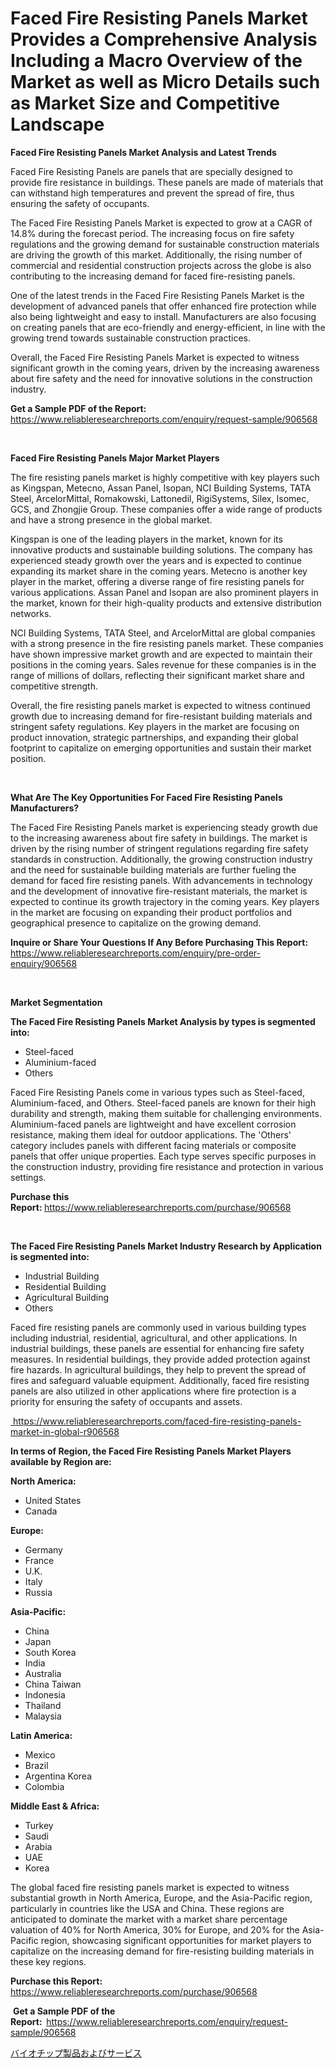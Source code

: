 <p><h1>Faced Fire Resisting Panels Market Provides a Comprehensive Analysis Including a Macro Overview of the Market as well as Micro Details such as Market Size and Competitive Landscape</h1></p><p><strong>Faced Fire Resisting Panels Market Analysis and Latest Trends</strong></p>
<p><p>Faced Fire Resisting Panels are panels that are specially designed to provide fire resistance in buildings. These panels are made of materials that can withstand high temperatures and prevent the spread of fire, thus ensuring the safety of occupants.</p><p>The Faced Fire Resisting Panels Market is expected to grow at a CAGR of 14.8% during the forecast period. The increasing focus on fire safety regulations and the growing demand for sustainable construction materials are driving the growth of this market. Additionally, the rising number of commercial and residential construction projects across the globe is also contributing to the increasing demand for faced fire-resisting panels.</p><p>One of the latest trends in the Faced Fire Resisting Panels Market is the development of advanced panels that offer enhanced fire protection while also being lightweight and easy to install. Manufacturers are also focusing on creating panels that are eco-friendly and energy-efficient, in line with the growing trend towards sustainable construction practices.</p><p>Overall, the Faced Fire Resisting Panels Market is expected to witness significant growth in the coming years, driven by the increasing awareness about fire safety and the need for innovative solutions in the construction industry.</p></p>
<p><strong>Get a Sample PDF of the Report:&nbsp;</strong> <a href="https://www.reliableresearchreports.com/enquiry/request-sample/906568">https://www.reliableresearchreports.com/enquiry/request-sample/906568</a></p>
<p>&nbsp;</p>
<p><strong>Faced Fire Resisting Panels Major Market Players</strong></p>
<p><p>The fire resisting panels market is highly competitive with key players such as Kingspan, Metecno, Assan Panel, Isopan, NCI Building Systems, TATA Steel, ArcelorMittal, Romakowski, Lattonedil, RigiSystems, Silex, Isomec, GCS, and Zhongjie Group. These companies offer a wide range of products and have a strong presence in the global market.</p><p>Kingspan is one of the leading players in the market, known for its innovative products and sustainable building solutions. The company has experienced steady growth over the years and is expected to continue expanding its market share in the coming years. Metecno is another key player in the market, offering a diverse range of fire resisting panels for various applications. Assan Panel and Isopan are also prominent players in the market, known for their high-quality products and extensive distribution networks.</p><p>NCI Building Systems, TATA Steel, and ArcelorMittal are global companies with a strong presence in the fire resisting panels market. These companies have shown impressive market growth and are expected to maintain their positions in the coming years. Sales revenue for these companies is in the range of millions of dollars, reflecting their significant market share and competitive strength.</p><p>Overall, the fire resisting panels market is expected to witness continued growth due to increasing demand for fire-resistant building materials and stringent safety regulations. Key players in the market are focusing on product innovation, strategic partnerships, and expanding their global footprint to capitalize on emerging opportunities and sustain their market position.</p></p>
<p>&nbsp;</p>
<p><strong>What Are The Key Opportunities For Faced Fire Resisting Panels Manufacturers?</strong></p>
<p><p>The Faced Fire Resisting Panels market is experiencing steady growth due to the increasing awareness about fire safety in buildings. The market is driven by the rising number of stringent regulations regarding fire safety standards in construction. Additionally, the growing construction industry and the need for sustainable building materials are further fueling the demand for faced fire resisting panels. With advancements in technology and the development of innovative fire-resistant materials, the market is expected to continue its growth trajectory in the coming years. Key players in the market are focusing on expanding their product portfolios and geographical presence to capitalize on the growing demand.</p></p>
<p><strong>Inquire or Share Your Questions If Any Before Purchasing This Report:</strong> <a href="https://www.reliableresearchreports.com/enquiry/pre-order-enquiry/906568">https://www.reliableresearchreports.com/enquiry/pre-order-enquiry/906568</a></p>
<p>&nbsp;</p>
<p><strong>Market Segmentation</strong></p>
<p><strong>The Faced Fire Resisting Panels Market Analysis by types is segmented into:</strong></p>
<p><ul><li>Steel-faced</li><li>Aluminium-faced</li><li>Others</li></ul></p>
<p><p>Faced Fire Resisting Panels come in various types such as Steel-faced, Aluminium-faced, and Others. Steel-faced panels are known for their high durability and strength, making them suitable for challenging environments. Aluminium-faced panels are lightweight and have excellent corrosion resistance, making them ideal for outdoor applications. The 'Others' category includes panels with different facing materials or composite panels that offer unique properties. Each type serves specific purposes in the construction industry, providing fire resistance and protection in various settings.</p></p>
<p><strong>Purchase this Report:&nbsp;</strong><a href="https://www.reliableresearchreports.com/purchase/906568">https://www.reliableresearchreports.com/purchase/906568</a></p>
<p>&nbsp;</p>
<p><strong>The Faced Fire Resisting Panels Market Industry Research by Application is segmented into:</strong></p>
<p><ul><li>Industrial Building</li><li>Residential Building</li><li>Agricultural Building</li><li>Others</li></ul></p>
<p><p>Faced fire resisting panels are commonly used in various building types including industrial, residential, agricultural, and other applications. In industrial buildings, these panels are essential for enhancing fire safety measures. In residential buildings, they provide added protection against fire hazards. In agricultural buildings, they help to prevent the spread of fires and safeguard valuable equipment. Additionally, faced fire resisting panels are also utilized in other applications where fire protection is a priority for ensuring the safety of occupants and assets.</p></p>
<p><a href="https://www.reliableresearchreports.com/faced-fire-resisting-panels-market-in-global-r906568">&nbsp;https://www.reliableresearchreports.com/faced-fire-resisting-panels-market-in-global-r906568</a></p>
<p><strong>In terms of Region, the Faced Fire Resisting Panels Market Players available by Region are:</strong></p>
<p>
    <p> <strong> North America: </strong>
        <ul>
            <li>United States</li>
            <li>Canada</li>
        </ul>
        </p> 
    <p> <strong> Europe: </strong>
        <ul>
            <li>Germany</li>
            <li>France</li>
            <li>U.K.</li>
            <li>Italy</li>
            <li>Russia</li>
        </ul>
        </p> 
    <p> <strong> Asia-Pacific: </strong>
        <ul>
            <li>China</li>
            <li>Japan</li>
            <li>South Korea</li>
            <li>India</li>
            <li>Australia</li>
            <li>China Taiwan</li>
            <li>Indonesia</li>
            <li>Thailand</li>
            <li>Malaysia</li>
        </ul>
        </p> 
    <p> <strong> Latin America: </strong>
        <ul>
            <li>Mexico</li>
            <li>Brazil</li>
            <li>Argentina Korea</li>
            <li>Colombia</li>
        </ul>
        </p> 
    <p> <strong> Middle East & Africa: </strong>
        <ul>
            <li>Turkey</li>
            <li>Saudi</li>
            <li>Arabia</li>
            <li>UAE</li>
            <li>Korea</li>
        </ul>
    </p>
    </p>
<p><p>The global faced fire resisting panels market is expected to witness substantial growth in North America, Europe, and the Asia-Pacific region, particularly in countries like the USA and China. These regions are anticipated to dominate the market with a market share percentage valuation of 40% for North America, 30% for Europe, and 20% for the Asia-Pacific region, showcasing significant opportunities for market players to capitalize on the increasing demand for fire-resisting building materials in these key regions.</p></p>
<p><strong>Purchase this Report: </strong><a href="https://www.reliableresearchreports.com/purchase/906568">https://www.reliableresearchreports.com/purchase/906568</a></p>
<p>&nbsp;<strong>Get a Sample PDF of the Report:&nbsp;&nbsp;</strong><a href="https://www.reliableresearchreports.com/enquiry/request-sample/906568">https://www.reliableresearchreports.com/enquiry/request-sample/906568</a></p>
<p><strong></strong></p>
<p><p><a href="https://github.com/TerrellConn/Market-Research-Report-List-1/blob/main/988535684194.md">バイオチップ製品およびサービス</a></p></p>